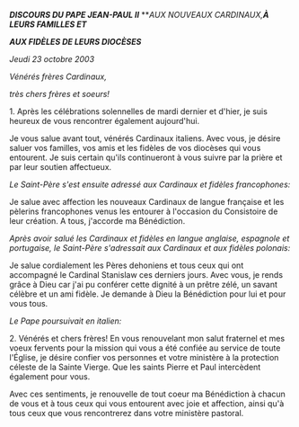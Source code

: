***DISCOURS DU PAPE JEAN-PAUL II*** ***AUX NOUVEAUX CARDINAUX,**À LEURS FAMILLES ET***

***AUX FIDÈLES DE LEURS DIOCÈSES***

*Jeudi 23 octobre 2003*

*Vénérés frères Cardinaux,*

*très chers frères et soeurs!*

1. Après les célébrations solennelles de mardi dernier et d'hier, je suis heureux de vous rencontrer également aujourd'hui.

Je vous salue avant tout, vénérés Cardinaux italiens. Avec vous, je désire saluer vos familles, vos amis et les fidèles de vos diocèses qui vous entourent. Je suis certain qu'ils continueront à vous suivre par la prière et par leur soutien affectueux.

*Le Saint-Père s'est ensuite adressé aux Cardinaux et fidèles francophones:*

Je salue avec affection les nouveaux Cardinaux de langue française et les pèlerins francophones venus les entourer à l'occasion du Consistoire de leur création. A tous, j'accorde ma Bénédiction.

*Après avoir salué les Cardinaux et fidèles en langue anglaise, espagnole et portugaise, le Saint-Père s'adressait aux Cardinaux et aux fidèles polonais:*

Je salue cordialement les Pères dehoniens et tous ceux qui ont accompagné le Cardinal Stanislaw ces derniers jours. Avec vous, je rends grâce à Dieu car j'ai pu conférer cette dignité à un prêtre zélé, un savant célèbre et un ami fidèle. Je demande à Dieu la Bénédiction pour lui et pour vous tous.

*Le Pape poursuivait en italien:*

2. Vénérés et chers frères! En vous renouvelant mon salut fraternel et mes voeux fervents pour la mission qui vous a été confiée au service de toute l'Église, je désire confier vos personnes et votre ministère à la protection céleste de la Sainte Vierge. Que les saints Pierre et Paul intercèdent également pour vous.

Avec ces sentiments, je renouvelle de tout coeur ma Bénédiction à chacun de vous et à tous ceux qui vous entourent avec joie et affection, ainsi qu'à tous ceux que vous rencontrerez dans votre ministère pastoral.